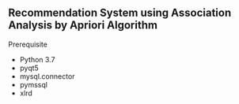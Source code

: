 ## Recommendation System using Association Analysis by Apriori Algorithm

Prerequisite
- Python 3.7
- pyqt5
- mysql.connector
- pymssql
- xlrd


